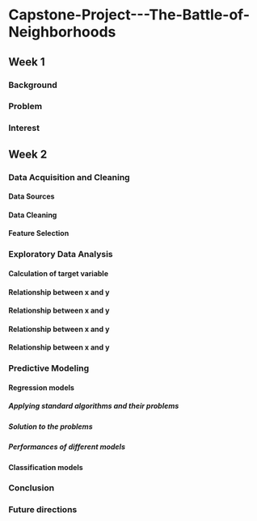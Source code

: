 # Capstone-Project---The-Battle-of-Neighborhoods
## Week 1
### Background 
### Problem
### Interest

## Week 2
### Data Acquisition and Cleaning 
#### Data Sources
#### Data Cleaning
#### Feature Selection
### Exploratory Data Analysis
#### Calculation of target variable
#### Relationship between x and y
#### Relationship between x and y
#### Relationship between x and y
#### Relationship between x and y
### Predictive Modeling
#### Regression models
##### Applying standard algorithms and their problems
##### Solution to the problems
##### Performances of different models
#### Classification models
### Conclusion
### Future directions